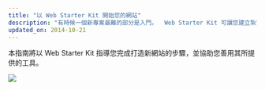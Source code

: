 ```yaml
---
title: "以 Web Starter Kit 開始您的網站"
description: "有時候一個新專案最難的部分是入門。  Web Starter Kit 可讓您建立紮實基礎，提供一系列的工具，以在開發過程中協助您。"
updated_on: 2014-10-21
---
```


<p class="intro">
  本指南將以 Web Starter Kit 指導您完成打造新網站的步驟，並協助您善用其所提供的工具。
</p>

<img src="images/wsk-on-pixel-n5.png">

